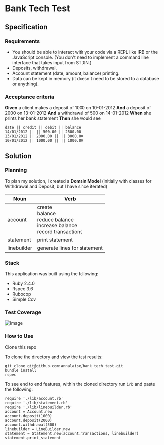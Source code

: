 # Bank Tech Test

## Specification

### Requirements

* You should be able to interact with your code via a REPL like IRB or the JavaScript console.  (You don't need to implement a command line interface that takes input from STDIN.)
* Deposits, withdrawal.
* Account statement (date, amount, balance) printing.
* Data can be kept in memory (it doesn't need to be stored to a database or anything).

### Acceptance criteria

**Given** a client makes a deposit of 1000 on 10-01-2012
**And** a deposit of 2000 on 13-01-2012
**And** a withdrawal of 500 on 14-01-2012
**When** she prints her bank statement
**Then** she would see

```
date || credit || debit || balance
14/01/2012 || || 500.00 || 2500.00
13/01/2012 || 2000.00 || || 3000.00
10/01/2012 || 1000.00 || || 1000.00
```

## Solution

### Planning

To plan my solution, I created a **Domain Model** (initially with classes for Withdrawal and Deposit, but I have since iterated)

|Noun | Verb |
|--------|--------|
| account | create <br> balance <br> reduce balance <br> increase balance <br> record transactions |
| statement | print statement |
| linebuilder | generate lines for statement |

### Stack

This application was built using the following:
* Ruby 2.4.0
* Rspec 3.6
* Rubocop
* Simple Cov

### Test Coverage

![Image](http://i.imgur.com/AAbOTmR.png)

### How to Use

Clone this repo

To clone the directory and view the test results:
```
git clone git@github.com:annalaise/bank_tech_test.git
bundle install
rspec
```

To see end to end features, within the cloned directory run `irb` and paste the following:
```
require './lib/account.rb'
require './lib/statement.rb'
require './lib/linebuilder.rb'
account = Account.new
account.deposit(1000)
account.deposit(2000)
account.withdrawal(500)
linebuilder = LineBuilder.new
statement = Statement.new(account.transactions, linebuilder)
statement.print_statement
```
